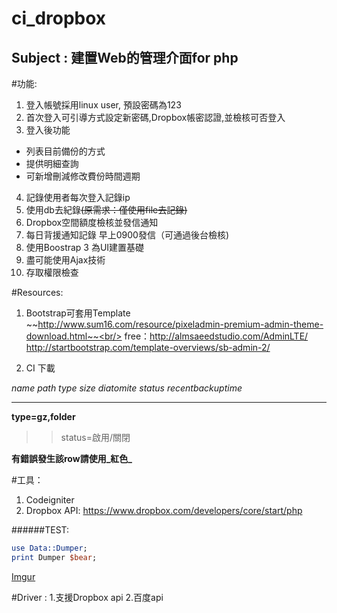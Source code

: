 ci_dropbox
==========

Subject : 建置Web的管理介面for php
--------------


#功能:
1. 登入帳號採用linux user, 預設密碼為123
2. 首次登入可引導方式設定新密碼,Dropbox帳密認證,並檢核可否登入
3. 登入後功能
  * 列表目前備份的方式
  * 提供明細查詢
  * 可新增刪減修改費份時間週期
4. 記錄使用者每次登入記錄ip
5. 使用db去紀錄~~(原需求：僅使用file去記錄)~~
6. Dropbox空間額度檢核並發信通知
7. 每日背援通知記錄 早上0900發信（可通過後台檢核)
8. 使用Boostrap 3 為UI建置基礎
9. 盡可能使用Ajax技術
10. 存取權限檢查

#Resources:
1. Bootstrap可套用Template ~~http://www.sum16.com/resource/pixeladmin-premium-admin-theme-download.html~~<br/>
free：http://almsaeedstudio.com/AdminLTE/<br/>
http://startbootstrap.com/template-overviews/sb-admin-2/

2. CI 下載

*name path type size diatomite status recentbackuptime*
***

**type=gz,folder**  
> > status=啟用/關閉   

**有錯誤發生該row請使用_紅色_**

#工具：
1. Codeigniter
2. Dropbox API: https://www.dropbox.com/developers/core/start/php

######TEST:
```perl
use Data::Dumper;
print Dumper $bear;
```
[Imgur](http://i.imgur.com/9nMly70.jpg?1)

#Driver :
1.支援Dropbox api
2.百度api


